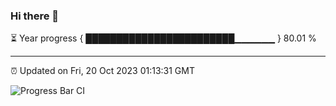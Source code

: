 ### Hi there 👋

⏳ Year progress { ████████████████████████▁▁▁▁▁▁ } 80.01 %

---

⏰ Updated on Fri, 20 Oct 2023 01:13:31 GMT

![Progress Bar CI](https://github.com/ZhaoGui/ZhaoGui/workflows/Progress%20Bar%20CI/badge.svg)
